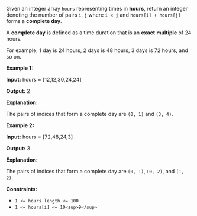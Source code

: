 Given an integer array `hours` representing times in **hours**, return an integer denoting the number of pairs `i`, `j` where `i < j` and `hours[i] + hours[j]` forms a **complete day**.

A **complete day** is defined as a time duration that is an **exact** **multiple** of 24 hours.

For example, 1 day is 24 hours, 2 days is 48 hours, 3 days is 72 hours, and so on.

**Example 1:**

**Input:** hours = \[12,12,30,24,24\]

**Output:** 2

**Explanation:**

The pairs of indices that form a complete day are `(0, 1)` and `(3, 4)`.

**Example 2:**

**Input:** hours = \[72,48,24,3\]

**Output:** 3

**Explanation:**

The pairs of indices that form a complete day are `(0, 1)`, `(0, 2)`, and `(1, 2)`.

**Constraints:**

- `1 <= hours.length <= 100`
- `1 <= hours[i] <= 10<sup>9</sup>`
